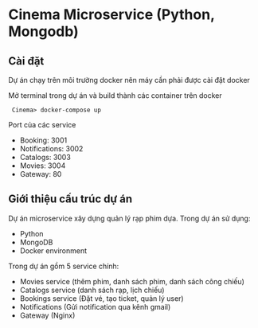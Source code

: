 # Cinema Microservice (Python, Mongodb)

## Cài đặt
Dự án chạy trên môi trường docker nên máy cần phải được cài đặt docker

Mở terminal trong dự án và build thành các container trên docker
```
 Cinema> docker-compose up
```
Port của các service
- Booking: 3001 
- Notifications: 3002
- Catalogs: 3003
- Movies: 3004
- Gateway: 80

## Giới thiệu cấu trúc dự án
Dự án microservice xây dựng quản lý rạp phim dựa.
Trong dự án sử dụng:
- Python
- MongoDB
- Docker environment

Trong dự án gồm 5 service chính:
- Movies service (thêm phim, danh sách phim, danh sách công chiếu)
- Catalogs service (danh sách rạp, lịch chiếu)
- Bookings service (Đặt vé, tạo ticket, quản lý user)
- Notifications (Gửi notification qua kênh gmail)
- Gateway (Nginx)
